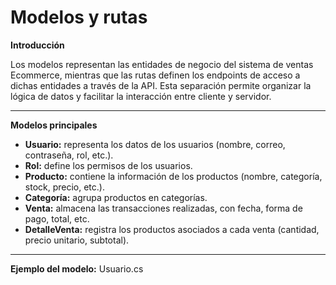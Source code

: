 # Modelos y rutas

**Introducción**

Los modelos representan las entidades de negocio del sistema de ventas Ecommerce, mientras que las rutas definen los endpoints de acceso a dichas entidades a través de la API. Esta separación permite organizar la lógica de datos y facilitar la interacción entre cliente y servidor.

---



**Modelos principales**

- **Usuario:** representa los datos de los usuarios (nombre, correo, contraseña, rol, etc.).
- **Rol:** define los permisos de los usuarios.
- **Producto:** contiene la información de los productos (nombre, categoría, stock, precio, etc.).
- **Categoría:** agrupa productos en categorías.
- **Venta:** almacena las transacciones realizadas, con fecha, forma de pago, total, etc.
- **DetalleVenta:** registra los productos asociados a cada venta (cantidad, precio unitario, subtotal).

---

**Ejemplo del modelo:** Usuario.cs





